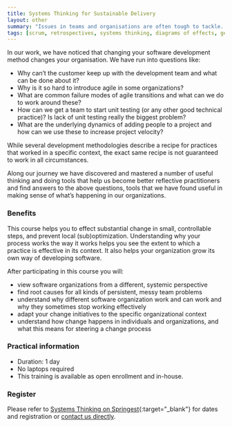 ```yaml
---
title: Systems Thinking for Sustainable Delivery
layout: other
summary: "Issues in teams and organisations are often tough to tackle. In retrospectives we tend to focus on symptoms. Learn techniques to explore systems behind symptoms and to act effectively."
tags: [scrum, retrospectives, systems thinking, diagrams of effects, gerald weinberg, cynefin, sensemaking, wardley mapping, strategy mapping]
---
```


In our work, we have noticed that changing your software development
method changes your organisation. We have run into questions like:

* Why can’t the customer keep up with the development team and what can be done about it?
* Why is it so hard to introduce agile in some organizations?
* What are common failure modes of agile transitions and what can we do to work around these?
* How can we get a team to start unit testing (or any other good technical practice)? Is lack of unit testing really the biggest problem?
* What are the underlying dynamics of adding people to a project and how can we use these to increase project velocity?


While several development methodologies describe a recipe for practices
that worked in a specific context, the exact same recipe is not
guaranteed to work in all circumstances.

Along our journey we have discovered and mastered a number of useful
                thinking and doing tools that help us become better reflective
                practitioners and find answers to the above questions, tools that we
                have found useful in making sense of what’s happening in our
organizations.

### Benefits

This course helps you to effect substantial change in small,
controllable steps, and prevent local (sub)optimization. Understanding
why your process works the way it works helps you see the extent to
which a practice is effective in its context. It also helps your
organization grow its own way of developing software.

After participating in this course you will:

* view software organizations from a different, systemic perspective
* find root causes for all kinds of persistent, messy team problems
* understand why different software organization work and can work and
why they sometimes stop working effectively
* adapt your change initiatives to the specific organizational context
* understand how change happens in individuals and organizations, and
what this means for steering a change process

### Practical information

* Duration: 1 day
* No laptops required
* This training is available as open enrollment and in-house.

### Register

Please refer to [Systems Thinking on Springest](https://www.springest.nl/qwan/systems-thinking-making-sense-of-it){:target="_blank"} for dates and registration or [contact us directly](/#contact).
